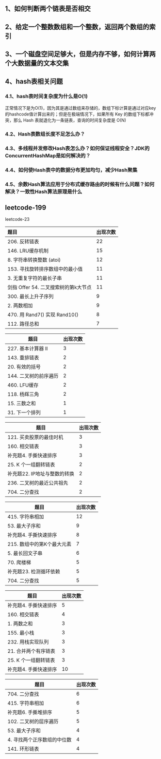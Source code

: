 ## 1、如何判断两个链表是否相交

## 2、给定一个整数数组和一个整数，返回两个数组的索引

## 3、一个磁盘空间足够大，但是内存不够，如何计算两个大数据量的文本交集

## 4、hash表相关问题

### 4.1、hash表时间复杂度为什么是O(1)

正常情况下是为O(1)，因为其是通过数组来存储的，数组下标计算是通过对应key的hashcode值计算出来的；但是在极端情况下，如果所有 Key 的数组下标都冲突，那么 Hash 表就退化为一条链表，查询的时间复杂度是 O(N)

### 4.2、Hash表数组长度不足怎么办？

### 4.3、多线程并发修改Hash表怎么办？如何保证线程安全？JDK的ConcurrentHashMap是如何解决的？

### 4.4、如何使Hash表中的数据分布更加均匀，减少Hash聚集

### 4.5、余数Hash算法应用于分布式缓存路由的时候有什么问题？如何解决？一致性Hash算法原理是什么


## leetcode-199

leetcode-23


| 题目                                 | 出现次数 |
| :----------------------------------- | :------- |
| 206. 反转链表                        | 22       |
| 146. LRU缓存机制                     | 15       |
| 8. 字符串转换整数 (atoi)             | 12       |
| 153. 寻找旋转排序数组中的最小值      | 11       |
| 3. 无重复字符的最长子串              | 11       |
| 剑指 Offer 54. 二叉搜索树的第k大节点 | 11       |
| 300. 最长上升子序列                  | 9        |
| 2. 两数相加                          | 9        |
| 470. 用 Rand7() 实现 Rand10()        | 8        |
| 112. 路径总和                        | 7        |

| 题目                                 | 出现次数 |
| ----------------------- | ---- |
| 227. 基本计算器 II      | 3    |
| 143. 重排链表           | 2    |
| 20. 有效的括号          | 2    |
| 144. 二叉树的前序遍历   | 2    |
| 460. LFU缓存            | 2    |
| 118. 杨辉三角           | 2    |
| 15. 三数之和            | 1    |
| 31. 下一个排列          | 1    |


| 题目                                 | 出现次数 |
| ----------------------------- | ---- |
| 121. 买卖股票的最佳时机       | 3    |
| 160. 相交链表                 | 3    |
| 补充题4. 手撕快速排序         | 3    |
| 25. K 个一组翻转链表          | 2    |
| 补充题22. IP地址与整数的转换  | 2    |
| 236. 二叉树的最近公共祖先     | 2    |
| 704. 二分查找                 | 2    |


| 题目                                 | 出现次数 |
| -------------------------- | ---- |
| 415. 字符串相加            | 12   |
| 53. 最大子序和             | 9    |
| 补充题4. 手撕快速排序      | 8    |
| 215. 数组中的第K个最大元素 | 7    |
| 5. 最长回文子串            | 6    |
| 70. 爬楼梯                 | 5    |
| 补充题23. 检测循环依赖     | 5    |
| 704. 二分查找         | 5    |

| 题目                                 | 出现次数 |
| --------------------- | ---- |
| 补充题4. 手撕快速排序 | 5    |
| 160. 相交链表         | 4    |
| 1. 两数之和           | 3    |
| 155. 最小栈           | 3    |
| 232. 用栈实现队列     | 3    |
| 21. 合并两个有序链表  | 3    |
| 25. K 个一组翻转链表  | 3    |
| 补充题4. 手撕快速排序         | 10   |

| 题目                                 | 出现次数 |
| ----------------------------- | ---- |
| 704. 二分查找                 | 6    |
| 415. 字符串相加               | 6    |
| 补充题6. 手撕堆排序           | 5    |
| 102. 二叉树的层序遍历         | 5    |
| 53. 最大子序和                | 4    |
| 4. 寻找两个正序数组的中位数   | 4    |
| 141. 环形链表                 | 4    |
